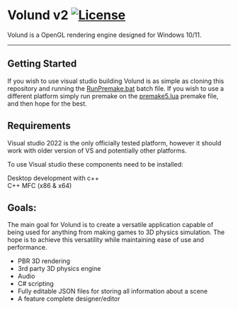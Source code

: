 # Volund v2 [![License](https://img.shields.io/badge/licence-MIT-green)](https://github.com/Kaj9296/Volund-2/LICENCE)


Volund is a OpenGL rendering engine designed for Windows 10/11.

***

## Getting Started

If you wish to use visual studio building Volund is as simple as cloning this repository and running the [RunPremake.bat](https://github.com/Kaj9296/Volund-2/blob/main/RunPremake.bat) batch file. If you wish to use a different platform simply run premake on the [premake5.lua](https://github.com/Kaj9296/Volund-2/blob/main/premake5.lua) premake file, and then hope for the best.

## Requirements

Visual studio 2022 is the only officially tested platform, however it should work with older version of VS and potentially other platforms.

To use Visual studio these components need to be installed:

Desktop development with c++  
C++ MFC (x86 & x64)  

## Goals:

The main goal for Volund is to create a versatile application capable of being used for anything from making games to 3D physics simulation. The hope is to achieve this versatility while maintaining ease of use and performance.

- PBR 3D rendering
- 3rd party 3D physics engine
- Audio 
- C# scripting
- Fully editable JSON files for storing all information about a scene
- A feature complete designer/editor
